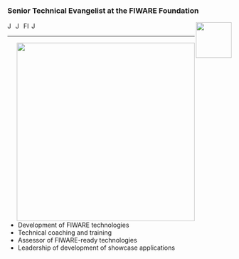 ### Senior Technical Evangelist at the FIWARE Foundation

<div>
<a href="https://www.linkedin.com/in/jason-fox-8a79563/">
  <img align="left" alt="Jason's LinkedIn Profile" width="15px" src="https://cdn.jsdelivr.net/npm/simple-icons@v3/icons/linkedin.svg" />
</a>
<a href="https://github.com/jason-fox">
  <img align="left" alt="Jason's Github" width="15px" src="https://cdn.jsdelivr.net/npm/simple-icons@v3/icons/github.svg" />
</a>
<a href="https://www.youtube.com/playlist?list=PLR9elAI9JscTyBVUq0P48OMVkrbdPitB7">
  <img align="left" alt="FIWARE Wednesday Webinars YouTube" width="15px" src="https://cdn.jsdelivr.net/npm/simple-icons@3.2.0/icons/youtube.svg" />
</a>

<a href="https://stackoverflow.com/users/story/1179828">
  <img align="left" alt="Jason's Stack Overflow Profile" width="15px" src="https://cdn.jsdelivr.net/npm/simple-icons@3.2.0/icons/stackoverflow.svg" />
</a>

<a href="https://fiware.org">
  <img src="https://fiware.github.io//catalogue/img/fiware-black.png" width="80" align="right"/>
</a>
</div>

<br/>
<hr/>

 [<img align="right" width="400" src="https://github-readme-stats.vercel.app/api?username=jason-fox&show_icons=true"/>](https://github.com/jason-fox/)

-  Development of FIWARE technologies
-  Technical coaching and training
-  Assessor of FIWARE-ready technologies
-  Leadership of development of showcase applications

<p>

